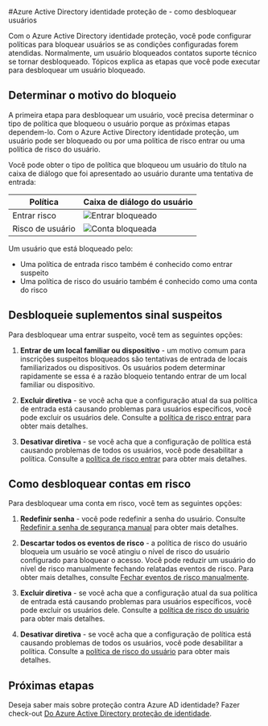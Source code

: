 <properties
    pageTitle="Azure Active Directory identidade proteção de - como desbloquear usuários | Microsoft Azure"
    description="Saiba como desbloquear usuários que foram bloqueados por uma política de proteção de identidade do Azure Active Directory."
    services="active-directory"
    keywords="proteção de identidade do active directory do Azure, desbloquear usuário"
    documentationCenter=""
    authors="markusvi"
    manager="femila"
    editor=""/>

<tags
    ms.service="active-directory"
    ms.workload="identity"
    ms.tgt_pltfrm="na"
    ms.devlang="na"
    ms.topic="article"
    ms.date="09/20/2016"
    ms.author="markvi"/>

#<a name="azure-active-directory-identity-protection---how-to-unblock-users"></a>Azure Active Directory identidade proteção de - como desbloquear usuários

Com o Azure Active Directory identidade proteção, você pode configurar políticas para bloquear usuários se as condições configuradas forem atendidas. Normalmente, um usuário bloqueados contatos suporte técnico se tornar desbloqueado. Tópicos explica as etapas que você pode executar para desbloquear um usuário bloqueado.


## <a name="determine-the-reason-for-blocking"></a>Determinar o motivo do bloqueio

A primeira etapa para desbloquear um usuário, você precisa determinar o tipo de política que bloqueou o usuário porque as próximas etapas dependem-lo. Com o Azure Active Directory identidade proteção, um usuário pode ser bloqueado ou por uma política de risco entrar ou uma política de risco do usuário. 

Você pode obter o tipo de política que bloqueou um usuário do título na caixa de diálogo que foi apresentado ao usuário durante uma tentativa de entrada:

|Política | Caixa de diálogo do usuário|
|--- | --- |
|Entrar risco | ![Entrar bloqueado](./media/active-directory-identityprotection-unblock-howto/02.png) |
|Risco de usuário | ![Conta bloqueada](./media/active-directory-identityprotection-unblock-howto/104.png) |


Um usuário que está bloqueado pelo:

- Uma política de entrada risco também é conhecido como entrar suspeito
- Uma política de risco do usuário também é conhecido como uma conta do risco

 
## <a name="unblocking-suspicious-sign-ins"></a>Desbloqueie suplementos sinal suspeitos

Para desbloquear uma entrar suspeito, você tem as seguintes opções:

1. **Entrar de um local familiar ou dispositivo** - um motivo comum para inscrições suspeitos bloqueados são tentativas de entrada de locais familiarizados ou dispositivos. Os usuários podem determinar rapidamente se essa é a razão bloqueio tentando entrar de um local familiar ou dispositivo.


3. **Excluir diretiva** - se você acha que a configuração atual da sua política de entrada está causando problemas para usuários específicos, você pode excluir os usuários dele. Consulte a [política de risco entrar](active-directory-identityprotection.md#sign-in-risk-policy) para obter mais detalhes.
 
4. **Desativar diretiva** - se você acha que a configuração de política está causando problemas de todos os usuários, você pode desabilitar a política. Consulte a [política de risco entrar](active-directory-identityprotection.md#sign-in-risk-policy) para obter mais detalhes.


## <a name="unblocking-accounts-at-risk"></a>Como desbloquear contas em risco

Para desbloquear uma conta em risco, você tem as seguintes opções:

1. **Redefinir senha** - você pode redefinir a senha do usuário. Consulte [Redefinir a senha de segurança manual](active-directory-identityprotection.md#manual-secure-password-reset) para obter mais detalhes.

2. **Descartar todos os eventos de risco** - a política de risco do usuário bloqueia um usuário se você atingiu o nível de risco do usuário configurado para bloquear o acesso. Você pode reduzir um usuário do nível de risco manualmente fechando relatadas eventos de risco. Para obter mais detalhes, consulte [Fechar eventos de risco manualmente](active-directory-identityprotection.md#closing-risk-events-manually).

3. **Excluir diretiva** - se você acha que a configuração atual da sua política de entrada está causando problemas para usuários específicos, você pode excluir os usuários dele. Consulte a [política de risco do usuário](active-directory-identityprotection.md#user-risk-policy) para obter mais detalhes.
 
4. **Desativar diretiva** - se você acha que a configuração de política está causando problemas de todos os usuários, você pode desabilitar a política. Consulte a [política de risco do usuário](active-directory-identityprotection.md#user-risk-policy) para obter mais detalhes.




## <a name="next-steps"></a>Próximas etapas

 Deseja saber mais sobre proteção contra Azure AD identidade? Fazer check-out [Do Azure Active Directory proteção de identidade](active-directory-identityprotection.md).
 

